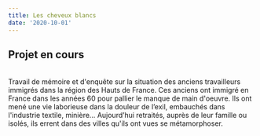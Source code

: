 ```yaml
---
title: Les cheveux blancs
date: '2020-10-01'
---
```

## **Projet en cours**
\
Travail de mémoire et d'enquête sur la situation des anciens travailleurs immigrés dans la région des
Hauts de France. Ces anciens ont immigré en France dans les années 60 pour pallier le manque de
main d'oeuvre. Ils ont mené une vie laborieuse dans la douleur de l’exil, embauchés dans l'industrie
textile, minière… Aujourd’hui retraités, auprès de leur famille ou isolés, ils errent dans des villes
qu'ils ont vues se métamorphoser.